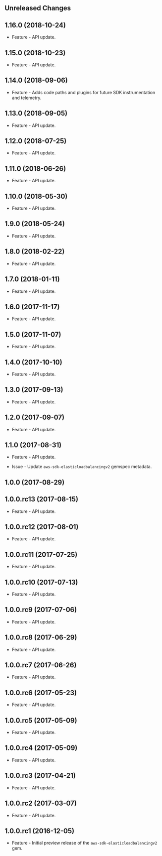 Unreleased Changes
------------------

1.16.0 (2018-10-24)
------------------

* Feature - API update.

1.15.0 (2018-10-23)
------------------

* Feature - API update.

1.14.0 (2018-09-06)
------------------

* Feature - Adds code paths and plugins for future SDK instrumentation and telemetry.

1.13.0 (2018-09-05)
------------------

* Feature - API update.

1.12.0 (2018-07-25)
------------------

* Feature - API update.

1.11.0 (2018-06-26)
------------------

* Feature - API update.

1.10.0 (2018-05-30)
------------------

* Feature - API update.

1.9.0 (2018-05-24)
------------------

* Feature - API update.

1.8.0 (2018-02-22)
------------------

* Feature - API update.

1.7.0 (2018-01-11)
------------------

* Feature - API update.

1.6.0 (2017-11-17)
------------------

* Feature - API update.

1.5.0 (2017-11-07)
------------------

* Feature - API update.

1.4.0 (2017-10-10)
------------------

* Feature - API update.

1.3.0 (2017-09-13)
------------------

* Feature - API update.

1.2.0 (2017-09-07)
------------------

* Feature - API update.

1.1.0 (2017-08-31)
------------------

* Feature - API update.

* Issue - Update `aws-sdk-elasticloadbalancingv2` gemspec metadata.

1.0.0 (2017-08-29)
------------------

1.0.0.rc13 (2017-08-15)
------------------

* Feature - API update.

1.0.0.rc12 (2017-08-01)
------------------

* Feature - API update.

1.0.0.rc11 (2017-07-25)
------------------

* Feature - API update.

1.0.0.rc10 (2017-07-13)
------------------

* Feature - API update.

1.0.0.rc9 (2017-07-06)
------------------

* Feature - API update.

1.0.0.rc8 (2017-06-29)
------------------

* Feature - API update.

1.0.0.rc7 (2017-06-26)
------------------

* Feature - API update.

1.0.0.rc6 (2017-05-23)
------------------

* Feature - API update.

1.0.0.rc5 (2017-05-09)
------------------

* Feature - API update.

1.0.0.rc4 (2017-05-09)
------------------

* Feature - API update.

1.0.0.rc3 (2017-04-21)
------------------

* Feature - API update.

1.0.0.rc2 (2017-03-07)
------------------

* Feature - API update.

1.0.0.rc1 (2016-12-05)
------------------

* Feature - Initial preview release of the `aws-sdk-elasticloadbalancingv2` gem.


